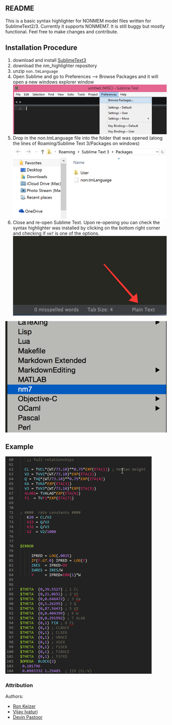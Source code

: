 ## README
 This is a basic syntax highlighter for NONMEM model files written for SublimeText2/3. Currently it supports NONMEM7. It is still buggy but mostly functional. Feel free to make changes and contribute.

## Installation Procedure

1. download and install [SublimeText3](http://www.sublimetext.com/3)
2. download the nm_highlighter repository
3. unzip `non.tmLanguage`
4. Open Sublime and go to Preferences --> Browse Packages and it will open a new windows explorer window
![browse-packages](images/browse-packages.png)
5. Drop in the non.tmLanguage file into the folder that was opened (along the lines of Roaming/Sublime Text 3/Packages on windows)
![save-location](images/save-location.png)
6. Close and re-open Sublime Text. Upon re-opening you can check the syntax highlighter was installed by clicking on the bottom right corner and checking if `nm7` is one of the options.
![check-install1](images/check-install.png)

![check-install2](images/check-install2.png)


## Example
![example1](images/example1.png)

### Attribution

Authors:
* [Ron Keizer](https://github.com/ronkeizer)
* [Vijay Ivaturi](https://github.com/vjd)
* [Devin Pastoor](https://github.com/dpastoor)
